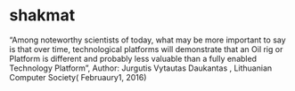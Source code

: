 # shakmat
“Among noteworthy scientists of today, what may be more important to say is that over time, technological platforms will demonstrate that an Oil rig or Platform is different and probably less valuable than a fully enabled Technology Platform”, Author: Jurgutis Vytautas Daukantas  , Lithuanian Computer Society( Februaury1, 2016) 
